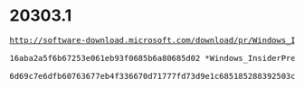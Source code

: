 # 20303.1

<pre>
<a href="http://software-download.microsoft.com/download/pr/Windows_InsiderPreview_SDK_en-us_20303_1.iso">http://software-download.microsoft.com/download/pr/Windows_InsiderPreview_SDK_en-us_20303_1.iso</a>

16aba2a5f6b67253e061eb93f0685b6a80685d02 *Windows_InsiderPreview_SDK_en-us_20303_1.iso

6d69c7e6dfb60763677eb4f336670d71777fd73d9e1c685185288392503c9c10 *Windows_InsiderPreview_SDK_en-us_20303_1.iso
</pre>
